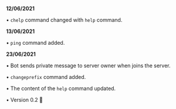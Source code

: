 **12/06/2021**

• `chelp` command changed with `help` command.

**13/06/2021**

• `ping` command added.

**23/06/2021**

• Bot sends private message to server owner when joins the server.

• `changeprefix` command added.

• The content of the `help` command updated.

• Version 0.2 🎉